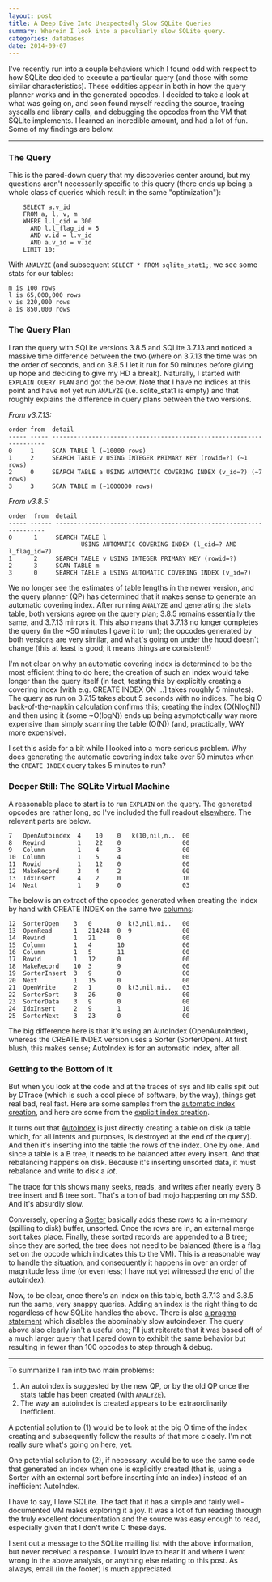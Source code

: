 ```yaml
---
layout: post
title: A Deep Dive Into Unexpectedly Slow SQLite Queries
summary: Wherein I look into a peculiarly slow SQLite query.
categories: databases
date: 2014-09-07
---
```


I've recently run into a couple behaviors which I found odd with respect to how
SQLite decided to execute a particular query (and those with some similar
characteristics). These oddities appear in both in how the query planner works
and in the generated opcodes. I decided to take a look at what was going on, and
soon found myself reading the source, tracing syscalls and library calls, and
debugging the opcodes from the VM that SQLite implements. I learned an
incredible amount, and had a lot of fun. Some of my findings are below.

---

### The Query

This is the pared-down query that my discoveries center around, but my questions
aren't necessarily specific to this query (there ends up being a whole class of
queries which result in the same "optimization"):

~~~~~~~~~~~~~~~~~~~~~~~~~~~~~~~~~~~~~~~~~~ {.sql}
    SELECT a.v_id
    FROM a, l, v, m
    WHERE l.l_cid = 300
      AND l.l_flag_id = 5
      AND v.id = l.v_id
      AND a.v_id = v.id
    LIMIT 10;
~~~~~~~~~~~~~~~~~~~~~~~~~~~~~~~~~~~~~~~~~~

With `ANALYZE` (and subsequent `SELECT * FROM sqlite_stat1;`, we see some stats
for our tables:

    m is 100 rows
    l is 65,000,000 rows
    v is 220,000 rows
    a is 850,000 rows


### The Query Plan

I ran the query with SQLite versions 3.8.5 and SQLite 3.7.13 and noticed a
massive time difference between the two (where on 3.7.13 the time was on the
order of seconds, and on 3.8.5 I let it run for 50 minutes before giving up hope
and deciding to give my HD a break). Naturally, I started with `EXPLAIN QUERY
PLAN` and got the below. Note that I have no indices at this point and have not
yet run `ANALYZE` (i.e. sqlite_stat1 is empty) and that roughly explains the
difference in query plans between the two versions.

*From v3.7.13:*

    order from  detail
    ----- ----- --------------------------------------------------------------------
    0     1     SCAN TABLE l (~10000 rows)
    1     2     SEARCH TABLE v USING INTEGER PRIMARY KEY (rowid=?) (~1 rows)
    2     0     SEARCH TABLE a USING AUTOMATIC COVERING INDEX (v_id=?) (~7 rows)
    3     3     SCAN TABLE m (~1000000 rows)

*From v3.8.5:*

    order  from  detail
    ----- ------ -------------------------------------------------------------------
    0      1     SEARCH TABLE l
                        USING AUTOMATIC COVERING INDEX (l_cid=? AND l_flag_id=?)
    1      2     SEARCH TABLE v USING INTEGER PRIMARY KEY (rowid=?)
    2      3     SCAN TABLE m
    3      0     SEARCH TABLE a USING AUTOMATIC COVERING INDEX (v_id=?)

We no longer see the estimates of table lengths in the newer version, and the
query planner (QP) has determined that it makes sense to generate an automatic
covering index. After running `ANALYZE` and generating the stats table, both
versions agree on the query plan; 3.8.5 remains essentially the same, and 3.7.13
mirrors it. This also means that 3.7.13 no longer completes the query (in the
~50 minutes I gave it to run); the opcodes generated by both versions are very
similar, and what's going on under the hood doesn't change (this at least is
good; it means things are consistent!)

I'm not clear on why an automatic covering index is determined to be the most
efficient thing to do here; the creation of such an index would take longer than
the query itself (in fact, testing this by explicitly creating a covering index
[with e.g. CREATE INDEX ON ...] takes roughly 5 minutes). The query as run on
3.7.15 takes about 5 seconds with no indices. The big O back-of-the-napkin
calculation confirms this; creating the index (O(NlogN)) and then using it (some
~O(logN)) ends up being asymptotically way more expensive than simply scanning
the table (O(N)) (and, practically, WAY more expensive).

I set this aside for a bit while I looked into a more serious problem. Why does
generating the automatic covering index take over 50 minutes when the `CREATE
INDEX` query takes 5 minutes to run?


### Deeper Still: The SQLite Virtual Machine

A reasonable place to start is to run `EXPLAIN` on the query. The generated
opcodes are rather long, so I've included the full readout [elsewhere][1]. The
relevant parts are below.

    7   OpenAutoindex  4    10    0   k(10,nil,n..  00
    8   Rewind         1    22    0                 00
    9   Column         1    4     3                 00
    10  Column         1    5     4                 00
    11  Rowid          1    12    0                 00
    12  MakeRecord     3    4     2                 00
    13  IdxInsert      4    2     0                 10
    14  Next           1    9     0                 03

The below is an extract of the opcodes generated when creating the index by hand
with CREATE INDEX on the same two [columns][2]:

    12  SorterOpen    3   0       0  k(3,nil,ni..   00
    13  OpenRead      1   214248  0  9              00
    14  Rewind        1   21      0                 00
    15  Column        1   4       10                00
    16  Column        1   5       11                00
    17  Rowid         1   12      0                 00
    18  MakeRecord    10  3       9                 00
    19  SorterInsert  3   9       0                 00
    20  Next          1   15      0                 00
    21  OpenWrite     2   1       0  k(3,nil,ni..   03
    22  SorterSort    3   26      0                 00
    23  SorterData    3   9       0                 00
    24  IdxInsert     2   9       1                 10
    25  SorterNext    3   23      0                 00

The big difference here is that it's using an AutoIndex (OpenAutoIndex), whereas
the CREATE INDEX version uses a Sorter (SorterOpen). At first blush, this makes
sense; AutoIndex is for an automatic index, after all.


### Getting to the Bottom of It

But when you look at the code and at the traces of sys and lib calls spit out by
DTrace (which is such a cool piece of software, by the way), things get real
bad, real fast. Here are some samples from the [automatic index creation][3], and
here are some from the [explicit index creation][4].

It turns out that [AutoIndex][autoindex] is just directly creating a table on
disk (a table which, for all intents and purposes, is destroyed at the end of
the query). And then it's inserting into the table the rows of the index. One by
one. And since a table is a B tree, it needs to be balanced after every
insert. And that rebalancing happens on disk. Because it's inserting unsorted
data, it must rebalance and write to disk a *lot*.

The trace for this shows many seeks, reads, and writes after nearly every B tree
insert and B tree sort. That's a ton of bad mojo happening on my SSD. And it's
absurdly slow.

Conversely, opening a [Sorter][sorter] basically adds these rows to a in-memory
(spilling to disk) buffer, unsorted. Once the rows are in, an external merge
sort takes place. Finally, these sorted records are appended to a B tree; since
they are sorted, the tree does not need to be balanced (there is a flag set on
the opcode which indicates this to the VM). This is a reasonable way to handle
the situation, and consequently it happens in over an order of magnitude less
time (or even less; I have not yet witnessed the end of the autoindex).

Now, to be clear, once there's an index on this table, both 3.7.13 and 3.8.5 run
the same, very snappy queries. Adding an index is the right thing to do
regardless of how SQLite handles the above. There is also
[a pragma statement][pragma] which disables the abominably slow autoindexer.
The query above also clearly isn't a useful one; I'll just reiterate that it was
based off of a much larger query that I pared down to exhibit the same behavior
but resulting in fewer than 100 opcodes to step through & debug.

---

To summarize I ran into two main problems:

1. An autoindex is suggested by the new QP, or by the old QP once the stats
   table has been created (with `ANALYZE`).
2. The way an autoindex is created appears to be extraordinarily inefficient.

A potential solution to (1) would be to look at the big O time of the index
creating and subsequently follow the results of that more closely. I'm not
really sure what's going on here, yet.

One potential solution to (2), if necessary, would be to use the same code that
generated an index when one is explicitly created (that is, using a Sorter with
an external sort before inserting into an index) instead of an inefficient
AutoIndex.

I have to say, I love SQLite. The fact that it has a simple and fairly
well-documented VM makes exploring it a joy. It was a lot of fun reading through
the truly excellent documentation and the source was easy enough to read,
especially given that I don't write C these days.

I sent out a message to the SQLite mailing list with the above information, but
never received a response. I would love to hear if and where I went wrong in the
above analysis, or anything else relating to this post. As always, email (in the
footer) is much appreciated.

[1]: https://gist.github.com/ihodes/924cb35f933530bd089f
[2]: https://gist.github.com/ihodes/371eedab3f2a255a39bc
[3]: https://gist.github.com/ihodes/4e334d8f29fe611b1da1
[4]: https://gist.github.com/ihodes/ad427f9927919337222f
[sorter]: https://github.com/mackyle/sqlite/blob/master/src/vdbesort.c
[autoindex]: https://github.com/mackyle/sqlite/blob/master/src/vdbe.c#L3344
[pragma]: http://www.sqlite.org/pragma.html#pragma_automatic_index
